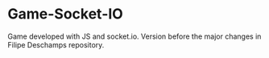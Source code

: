# Game-Socket-IO

Game developed with JS and socket.io.
Version before the major changes in Filipe Deschamps repository.
